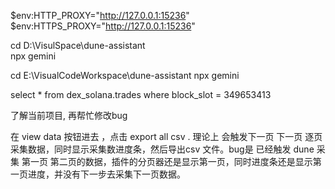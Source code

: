 $env:HTTP_PROXY="http://127.0.0.1:15236"
$env:HTTPS_PROXY="http://127.0.0.1:15236"

cd D:\VisulSpace\dune-assistant\
npx gemini


cd E:\VisualCodeWorkspace\dune-assistant
npx gemini

select * from dex_solana.trades where block_slot = 349653413


了解当前项目, 再帮忙修改bug

在 view data 按钮进去 ，点击 export all csv . 理论上 会触发下一页 下一页 逐页 采集数据，同时显示采集数进度条，然后导出csv 文件。bug是 已经触发 dune 采集 第一页 第二页的数据，插件的分页器还是显示第一页，同时进度条还是显示第一页进度，并没有下一步去采集下一页数据。

